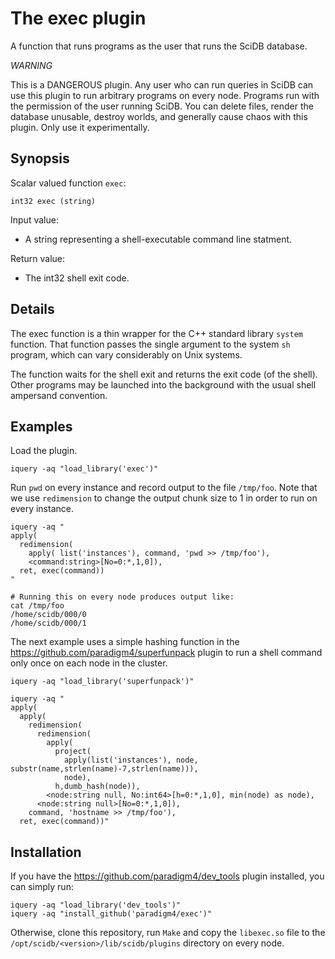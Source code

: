 #  The exec plugin

A function that runs programs as the user
that runs the SciDB database.

 *WARNING*

This is a DANGEROUS plugin. Any user who can run queries in SciDB can use this
plugin to run arbitrary programs on every node. Programs run with the
permission of the user running SciDB. You can delete files, render the database
unusable, destroy worlds, and generally cause chaos with this plugin. Only use
it experimentally.


## Synopsis

Scalar valued function `exec`:
```
int32 exec (string)
```

Input value:

* A string representing a shell-executable command line statment.

Return value:

* The int32 shell exit code.

## Details

The exec function is a thin wrapper for the C++ standard library `system`
function. That function passes the single argument to the system `sh`
program, which can vary considerably on Unix systems.

The function waits for the shell exit and returns the exit code (of the shell).
Other  programs may be launched into the background with the usual shell
ampersand convention.

## Examples

Load the plugin.
```
iquery -aq "load_library('exec')"
```

Run `pwd` on every instance and record output to the file `/tmp/foo`. Note
that we use `redimension` to change the output chunk size to 1 in order to
run on every instance.

```
iquery -aq "
apply(
  redimension(
    apply( list('instances'), command, 'pwd >> /tmp/foo'),
    <command:string>[No=0:*,1,0]),
  ret, exec(command))
"

# Running this on every node produces output like:
cat /tmp/foo 
/home/scidb/000/0
/home/scidb/000/1
```

The next example uses a simple hashing function in the
https://github.com/paradigm4/superfunpack plugin to run a shell command only
once on each node in the cluster.

```
iquery -aq "load_library('superfunpack')"

iquery -aq "
apply(
  apply(
    redimension(
      redimension(
        apply(
          project(
            apply(list('instances'), node, substr(name,strlen(name)-7,strlen(name))),
            node),
          h,dumb_hash(node)),
        <node:string null, No:int64>[h=0:*,1,0], min(node) as node),
      <node:string null>[No=0:*,1,0]),
    command, 'hostname >> /tmp/foo'),
  ret, exec(command))"
```

## Installation

If you have the https://github.com/paradigm4/dev_tools plugin installed, you can simply run:
```
iquery -aq "load_library('dev_tools')"
iquery -aq "install_github('paradigm4/exec')"
```

Otherwise, clone this repository, run `Make` and copy the `libexec.so` file to the
`/opt/scidb/<version>/lib/scidb/plugins` directory on every node. 
